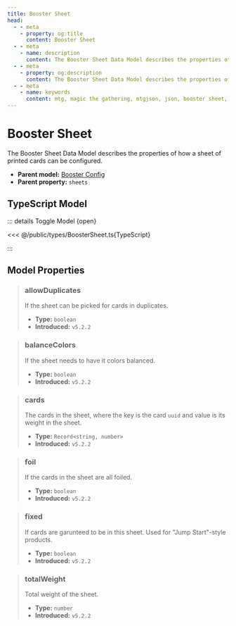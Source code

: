 ```yaml
---
title: Booster Sheet
head:
  - - meta
    - property: og:title
      content: Booster Sheet
  - - meta
    - name: description
      content: The Booster Sheet Data Model describes the properties of how a sheet of printed cards can be configured.
  - - meta
    - property: og:description
      content: The Booster Sheet Data Model describes the properties of how a sheet of printed cards can be configured.
  - - meta
    - name: keywords
      content: mtg, magic the gathering, mtgjson, json, booster sheet, sheet
---
```


# Booster Sheet

The Booster Sheet Data Model describes the properties of how a sheet of printed cards can be configured.

- **Parent model:** [Booster Config](/data-models/booster/booster-config/)
- **Parent property:** `sheets`

## TypeScript Model

::: details Toggle Model {open}

<<< @/public/types/BoosterSheet.ts{TypeScript}

:::

## Model Properties

> ### allowDuplicates
>
> If the sheet can be picked for cards in duplicates.
>
> - **Type:** `boolean`
> - **Introduced:** `v5.2.2`

> ### balanceColors
>
> If the sheet needs to have it colors balanced.
>
> - **Type:** `boolean`
> - **Introduced:** `v5.2.2`

> ### cards
>
> The cards in the sheet, where the key is the card `uuid` and value is its weight in the sheet.
>
> - **Type:** `Record<string, number>`
> - **Introduced:** `v5.2.2`

> ### foil
>
> If the cards in the sheet are all foiled.
>
> - **Type:** `boolean`
> - **Introduced:** `v5.2.2`

> ### fixed
>
> If cards are garunteed to be in this sheet. Used for "Jump Start"-style products.
>
> - **Type:** `boolean`
> - **Introduced:** `v5.2.2`

> ### totalWeight
>
> Total weight of the sheet.
>
> - **Type:** `number`
> - **Introduced:** `v5.2.2`
